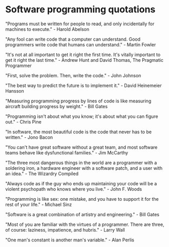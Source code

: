 # Software programming quotations

"Programs must be written for people to read, and only incidentally for machines to execute." - Harold Abelson

"Any fool can write code that a computer can understand. Good programmers write code that humans can understand." - Martin Fowler

"It's not at all important to get it right the first time. It's vitally important to get it right the last time." - Andrew Hunt and David Thomas, The Pragmatic Programmer

"First, solve the problem. Then, write the code." - John Johnson

"The best way to predict the future is to implement it." - David Heinemeier Hansson

"Measuring programming progress by lines of code is like measuring aircraft building progress by weight." - Bill Gates

"Programming isn't about what you know; it's about what you can figure out." - Chris Pine

"In software, the most beautiful code is the code that never has to be written." - Jono Bacon

"You can't have great software without a great team, and most software teams behave like dysfunctional families." - Jim McCarthy

"The three most dangerous things in the world are a programmer with a soldering iron, a hardware engineer with a software patch, and a user with an idea." - The Wizardry Compiled

"Always code as if the guy who ends up maintaining your code will be a violent psychopath who knows where you live." - John F. Woods

"Programming is like sex: one mistake, and you have to support it for the rest of your life." - Michael Sinz

"Software is a great combination of artistry and engineering." - Bill Gates

"Most of you are familiar with the virtues of a programmer. There are three, of course: laziness, impatience, and hubris." - Larry Wall

"One man's constant is another man's variable." - Alan Perlis
